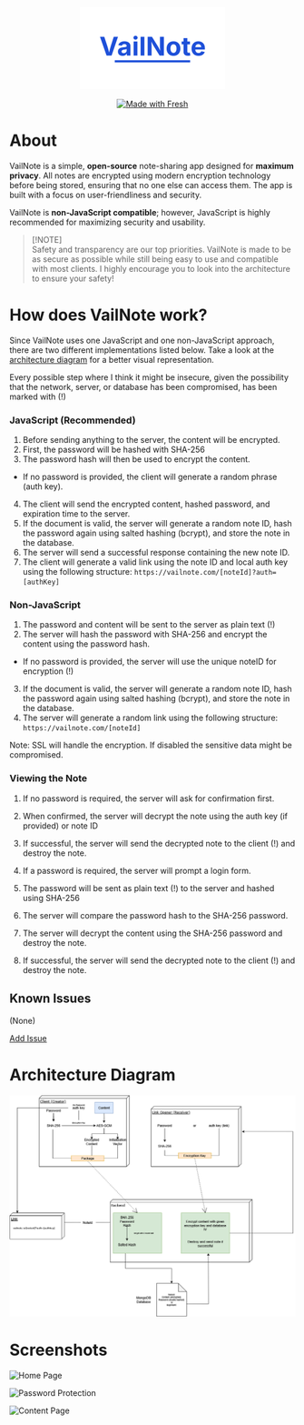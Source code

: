 <div id="logo" align="center">
  <a href="https://github.com/emilkrebs/VailNote" target="_blank" rel="noopener noreferrer">
   <img width="256" alt="VailNote Logo" src="./static/logo.png">
 </a>

  [![Made with Fresh](https://fresh.deno.dev/fresh-badge-dark.svg)](https://fresh.deno.dev)
</div>


# About

VailNote is a simple, **open-source** note-sharing app designed for **maximum privacy**. All notes are encrypted using modern encryption technology before being stored, ensuring that no one else can access them. The app is built with a focus on user-friendliness and security.

VailNote is **non-JavaScript compatible**; however, JavaScript is highly recommended for maximizing security and usability.

> [!NOTE]\
> Safety and transparency are our top priorities. VailNote is made to be as secure as possible while still being easy to use and compatible with most clients.
> I highly encourage you to look into the architecture to ensure your safety!


# How does VailNote work?

Since VailNote uses one JavaScript and one non-JavaScript approach, there are two different implementations listed below. Take a look at the [architecture diagram](#architecture-diagram) for a better visual representation.

Every possible step where I think it might be insecure, given the possibility that the network, server, or database has been compromised, has been marked with (!)

### JavaScript (Recommended)
1. Before sending anything to the server, the content will be encrypted.
2. First, the password will be hashed with SHA-256
3. The password hash will then be used to encrypt the content.
  - If no password is provided, the client will generate a random phrase (auth key).
4. The client will send the encrypted content, hashed password, and expiration time to the server.
6. If the document is valid, the server will generate a random note ID, hash the password again using salted hashing (bcrypt), and store the note in the database.
7. The server will send a successful response containing the new note ID.
8. The client will generate a valid link using the note ID and local auth key using the following structure: `https://vailnote.com/[noteId]?auth=[authKey]`

### Non-JavaScript
1. The password and content will be sent to the server as plain text (!)
2. The server will hash the password with SHA-256 and encrypt the content using the password hash. 
  - If no password is provided, the server will use the unique noteID for encryption (!)
3. If the document is valid, the server will generate a random note ID, hash the password again using salted hashing (bcrypt), and store the note in the database.
4. The server will generate a random link using the following structure: `https://vailnote.com/[noteId]`

Note: SSL will handle the encryption. If disabled the sensitive data might be compromised.

### Viewing the Note

1. If no password is required, the server will ask for confirmation first.
2. When confirmed, the server will decrypt the note using the auth key (if provided) or note ID
3. If successful, the server will send the decrypted note to the client (!) and destroy the note.

1. If a password is required, the server will prompt a login form.
2. The password will be sent as plain text (!) to the server and hashed using SHA-256
3. The server will compare the password hash to the SHA-256 password.
4. The server will decrypt the content using the SHA-256 password and destroy the note.
3. If successful, the server will send the decrypted note to the client (!) and destroy the note.


## Known Issues

(None)

[Add Issue](https://github.com/emilkrebs/VailNote/issues/new)



# Architecture Diagram

![Architecture Diagram](./static/images/architecture.png)

# Screenshots

![Home Page](https://github.com/user-attachments/assets/df9f2627-7433-400c-95a6-d916ec73cce3)

![Password Protection](https://github.com/user-attachments/assets/d0f99811-30e0-4e17-8f71-a8c01ddb6af4)

![Content Page](https://github.com/user-attachments/assets/097ccb7e-20e3-45b4-a561-8aa299160c68)

